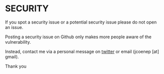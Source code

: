 # SECURITY

If you spot a security issue or a potential security issue please
do not open an issue.

Posting a security issue on Github only makes more people aware of the vulnerability.

Instead, contact me via a personal message on [twitter](https://twitter.com/jdatap) or email (jcoenep [at] gmail).

Thank you
